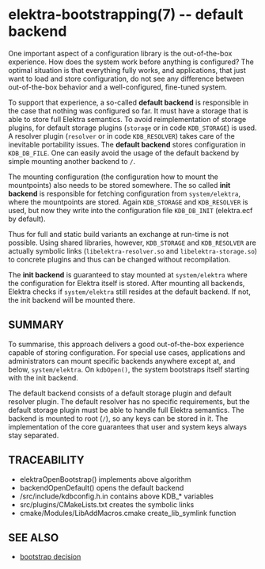 elektra-bootstrapping(7) -- default backend
===========================================

One important aspect of a configuration library is the out-of-the-box
experience. How does the system work before anything is configured?
The optimal situation is that everything fully works, and applications,
that just want to load and store configuration, do not see any difference
between out-of-the-box behavior and a well-configured, fine-tuned system.

To support that experience, a so-called **default backend** is
responsible in the case that nothing was configured so far.  It must
have a storage that is able to store full Elektra semantics.  To avoid
reimplementation of storage plugins, for default storage plugins
(`storage` or in code `KDB_STORAGE`) is used.  A resolver plugin (`resolver`
or in code `KDB_RESOLVER`) takes care of the inevitable portability issues.
The **default backend** stores configuration in `KDB_DB_FILE`. One can easily avoid the
usage of the default backend by simple mounting another backend to `/`.

The mounting configuration (the configuration how to mount the
mountpoints) also needs to be stored somewhere.
The so called **init backend** is responsible for fetching configuration
from `system/elektra`, where the mountpoints are stored.
Again `KDB_STORAGE` and `KDB_RESOLVER` is used, but now
they write into the configuration file `KDB_DB_INIT` (elektra.ecf by default).

Thus for full and static build variants an exchange at run-time is not possible.
Using shared libraries, however, `KDB_STORAGE` and `KDB_RESOLVER` are actually
symbolic links (`libelektra-resolver.so` and `libelektra-storage.so`) to concrete plugins
and thus can be changed without recompilation.

The **init backend** is guaranteed to stay mounted at
`system/elektra` where the configuration for Elektra
itself is stored.  After mounting all backends, Elektra checks if
`system/elektra` still resides at the default backend.  If not,
the init backend will be mounted there.

## SUMMARY

To summarise, this approach delivers a good out-of-the-box experience
capable of storing configuration. For special use cases, applications
and administrators can mount specific backends anywhere except at, and
below, `system/elektra`.  On `kdbOpen()`, the system
bootstraps itself starting with the init backend.

The default backend consists of a default storage plugin and default
resolver plugin.  The default resolver has no specific requirements, but
the default storage plugin must be able to handle full Elektra semantics.
The backend is mounted to root (`/`), so any keys can be
stored in it. The implementation of the core guarantees that user and
system keys always stay separated.


## TRACEABILITY

- elektraOpenBootstrap() implements above algorithm
- backendOpenDefault() opens the default backend
- /src/include/kdbconfig.h.in contains above KDB_* variables
- src/plugins/CMakeLists.txt creates the symbolic links
- cmake/Modules/LibAddMacros.cmake create_lib_symlink function


## SEE ALSO

- [bootstrap decision](/doc/decisions/bootstrap.md)

